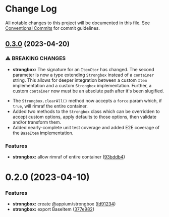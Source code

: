 # Change Log

All notable changes to this project will be documented in this file.
See [Conventional Commits](https://conventionalcommits.org) for commit guidelines.

## [0.3.0](https://github.com/appium/appium/compare/@appium/strongbox@0.2.0...@appium/strongbox@0.3.0) (2023-04-20)


### ⚠ BREAKING CHANGES

* **strongbox:** The signature for an `ItemCtor` has changed. The second parameter is now a type extending `Strongbox` instead of a `container` string.  This allows for deeper integration between a custom `Item` implementation and a custom `Strongbox` implementation. Further, a custom `container` now must be an absolute path after it's been slugified.

- The `Strongbox.clearAll()` method now accepts a `force` param which, if `true`, will rimraf the entire container.
- Added two methods to the `Strongbox` class which can be overridden to accept custom options, apply defaults to those options, then validate and/or transform them.
- Added nearly-complete unit test coverage and added E2E coverage of the `BaseItem` implementation.

### Features

* **strongbox:** allow rimraf of entire container ([93bddb4](https://github.com/appium/appium/commit/93bddb4c73ab16fffda09909786074b9e5f2b7e5))



# 0.2.0 (2023-04-10)


### Features

* **strongbox:** create @appium/strongbox ([fd91234](https://github.com/appium/appium/commit/fd912346fade8f29f5b4d1458828ea677d7e9fcc))
* **strongbox:** export BaseItem ([377e982](https://github.com/appium/appium/commit/377e9825de74d9929631fb331e6d348c9df0964e))

